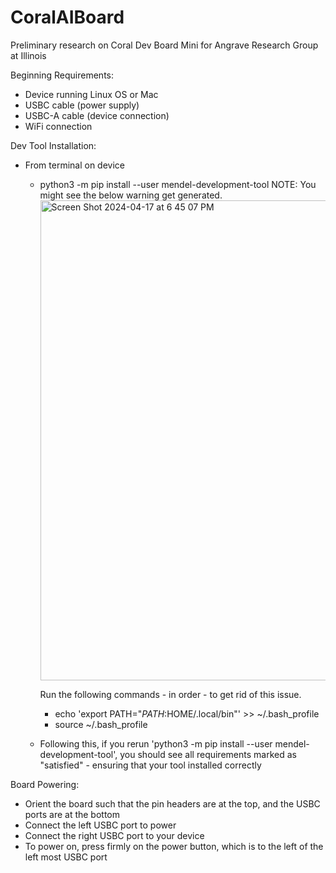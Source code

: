 # CoralAIBoard
Preliminary research on Coral Dev Board Mini for Angrave Research Group at Illinois

Beginning Requirements:
- Device running Linux OS or Mac
- USBC cable (power supply)
- USBC-A cable (device connection)
- WiFi connection

Dev Tool Installation:
- From terminal on device
  - python3 -m pip install --user mendel-development-tool
    NOTE: You might see the below warning get generated. 
    <img width="768" alt="Screen Shot 2024-04-17 at 6 45 07 PM" src="https://github.com/eisha007/CoralAIBoard/assets/49347262/639876a3-b24d-4086-9b25-5e9bbf74cab0">

    Run the following commands - in order - to get rid of this issue.
    - echo 'export PATH="$PATH:$HOME/.local/bin"' >> ~/.bash_profile
    - source ~/.bash_profile

  - Following this, if you rerun 'python3 -m pip install --user mendel-development-tool', you should see all requirements marked as "satisfied" - ensuring that your tool installed correctly
 

Board Powering:
- Orient the board such that the pin headers are at the top, and the USBC ports are at the bottom
- Connect the left USBC port to power
- Connect the right USBC port to your device
- To power on, press firmly on the power button, which is to the left of the left most USBC port

